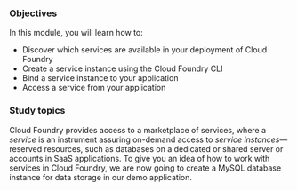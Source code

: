 ### Objectives

In this module, you will learn how to:

* Discover which services are available in your deployment of Cloud Foundry
* Create a service instance using the Cloud Foundry CLI
* Bind a service instance to your application
* Access a service from your application


### Study topics

Cloud Foundry provides access to a marketplace of services, where a *service* is an instrument assuring on-demand access to *service instances*—reserved resources, such as databases on a dedicated or shared server or accounts in SaaS applications.
To give you an idea of how to work with services in Cloud Foundry, we are now going to create a MySQL database instance for data storage in our demo application.